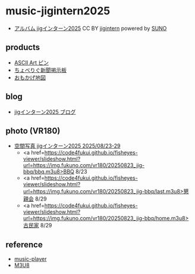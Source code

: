 # music-jigintern2025

- [アルバム jigインターン2025](https://code4fukui.github.io/music-player/?m3u8=https://jigintern.github.io/music-jigintern2025/jigintern2025.m3u8) CC BY [jigintern](https://intern.jig.jp/) powered by [SUNO](https://suno.com/)

## products

- [ASCII Art ピン](http://github.com/jigintern/2023-summer-a)
- [ちょべりぐ新聞掲示板](http://github.com/jigintern/2023-summer-b)
- [おもかげ地図](http://github.com/jigintern/2023-summer-c)

## blog

- [jigインターン2025 ブログ](https://jigjp-diary2024.hatenablog.jp/archive/2025)

## photo (VR180)

- [空間写真 jigインターン2025 2025/08/23-29](https://code4fukui.github.io/fisheyes-viewer/slideshow.html?url=https://img.fukuno.com/vr180/20250823_jig-bbq/all.m3u8)
    - <a href=https://code4fukui.github.io/fisheyes-viewer/slideshow.html?url=https://img.fukuno.com/vr180/20250823_jig-bbq/bbq.m3u8>BBQ 8/23</a>
    -  <a href=https://code4fukui.github.io/fisheyes-viewer/slideshow.html?url=https://img.fukuno.com/vr180/20250823_jig-bbq/last.m3u8>懇親会 8/29</a>
    - <a href=https://code4fukui.github.io/fisheyes-viewer/slideshow.html?url=https://img.fukuno.com/vr180/20250823_jig-bbq/home.m3u8>古民家 8/29</a>

## reference

- [music-player](https://github.com/code4fukui/music-player/)
- [M3U8](https://github.com/code4fukui/M3U8)
